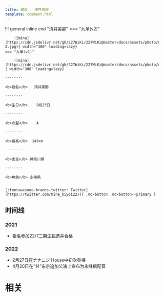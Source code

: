 ```yaml
---
title: 成员 - 清井美那
template: comment.html
---
```


!!! general inline end "清井美那"
    === "九单(v2)"

        ![mina](https://cdn.jsdelivr.net/gh/227WiKi/227WiKi@master/docs/assets/photo/mina/9th-2.jpg){ width="300" loading=lazy}
    === "九单(v1)"

        ![mina](https://cdn.jsdelivr.net/gh/227WiKi/227WiKi@master/docs/assets/photo/mina/9th.jpg){ width="300" loading=lazy}

    --------

    <b>姓名</b>   清井美那

    --------

    <b>生日</b>    9月23日

    --------

    <b>血型</b>    A

    --------

    <b>身高</b>  149cm

    --------

    <b>出生</b> 神奈川県

    --------

    <b>角色</b> 永峰枫
  

    [:fontawesome-brands-twitter: Twitter](https://twitter.com/mina_kiyoi227){ .md-button .md-button--primary }

## 时间线
### 2021 

- 报名参加22/7二期生甄选并合格

### 2022

- 2月27日在ナナニジ House中初次亮相
- 4月20日在“14”东京追加公演上宣布为永峰枫配音

# 相关
